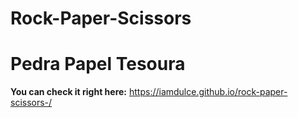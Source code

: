 # Rock-Paper-Scissors

# Pedra Papel Tesoura

**You can check it right here:** https://iamdulce.github.io/rock-paper-scissors-/
